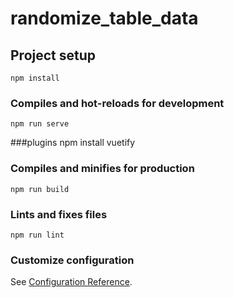 # randomize_table_data

## Project setup
```
npm install
```

### Compiles and hot-reloads for development
```
npm run serve
```
###plugins
npm install vuetify

### Compiles and minifies for production
```
npm run build
```

### Lints and fixes files
```
npm run lint
```

### Customize configuration
See [Configuration Reference](https://cli.vuejs.org/config/).

